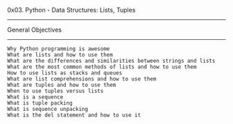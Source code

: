 0x03. Python - Data Structures: Lists, Tuples
****

General Objectives
***
	Why Python programming is awesome
	What are lists and how to use them
	What are the differences and similarities between strings and lists
	What are the most common methods of lists and how to use them
	How to use lists as stacks and queues
	What are list comprehensions and how to use them
	What are tuples and how to use them
	When to use tuples versus lists
	What is a sequence
	What is tuple packing
	What is sequence unpacking
	What is the del statement and how to use it
